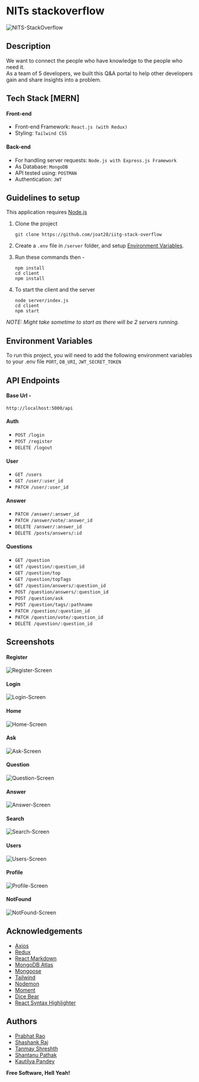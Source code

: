 # NITs stackoverflow

![NITS-StackOverflow](https://socialify.git.ci/joat28/iitg-stack-overflow/image?description=1&descriptionEditable=IITG%20Stackoverflow&font=Source%20Code%20Pro&forks=1&issues=1&language=1&owner=1&pattern=Charlie%20Brown&pulls=1&stargazers=1&theme=Dark)

## Description
We want to connect the people who have knowledge to the people who need it.  
As a team of 5 developers, we built this Q&A portal to help other developers gain and share insights into a problem.


## Tech Stack [MERN]
#### Front-end
* Front-end Framework: `React.js (with Redux)`
* Styling: `Tailwind CSS`

#### Back-end
* For handling server requests: `Node.js with Express.js Framework`
* As Database: `MongoDB`
* API tested using: `POSTMAN`
* Authentication: `JWT`

## Guidelines to setup

This application requires [Node.js](https://nodejs.org/)

1. Clone the project
    ```
    git clone https://github.com/joat28/iitg-stack-overflow
    ```

2. Create a `.env` file in ```/server``` folder, and setup [Environment Variables](environment-variables).
3. Run these commands then - 
    ```
    npm install
    cd client
    npm install
    ```
4. To start the client and the server 
    ```
    node server/index.js 
    cd client
    npm start
    ```

_NOTE: Might take sometime to start as there will be 2 servers running._

## Environment Variables

To run this project, you will need to add the following environment variables to your .env file
`PORT`, `DB_URI`, `JWT_SECRET_TOKEN`


## API Endpoints

#### Base Url - 
`http://localhost:5000/api`

#### Auth
* `POST /login`
* `POST /register`
* `DELETE /logout`

#### User
* `GET /users`
* `GET /user/:user_id`
* `PATCH /user/:user_id`

#### Answer
* `PATCH /answer/:answer_id`
* `PATCH /answer/vote/:answer_id`
* `DELETE /answer/:answer_id`
* `DELETE /posts/answers/:id`

#### Questions
* `GET /question`
* `GET /question/:question_id`
* `GET /question/top`
* `GET /question/topTags`
* `GET /question/answers/:question_id`
* `POST /question/answers/:question_id`
* `POST /question/ask`
* `POST /question/tags/:pathname`
* `PATCH /question/:question_id`
* `PATCH /question/vote/:question_id`
* `DELETE /question/:question_id`



## Screenshots

#### Register
![Register-Screen](./images/Signup.png)
#### Login
![Login-Screen](./images/Login.png)
#### Home
![Home-Screen](./images/Home.png)
#### Ask
![Ask-Screen](./images/Ask.png)
#### Question
![Question-Screen](./images/Question.png)
#### Answer
![Answer-Screen](./images/Answer.png)
#### Search
![Search-Screen](./images/Search.png)
#### Users
![Users-Screen](./images/Users.png)
#### Profile
![Profile-Screen](./images/Profile.png)
#### NotFound
![NotFound-Screen](./images/NotFound.png)

## Acknowledgements

 - [Axios](https://axios-http.com/)
 - [Redux](https://github.com/matiassingers/awesome-readme)
 - [React Markdown](https://bulldogjob.com/news/449-how-to-write-a-good-readme-for-your-github-project)
 - [MongoDB Atlas](https://www.mongodb.com/cloud/atlas)
 - [Mongoose](https://mongoosejs.com/)
 - [Tailwind](https://tailwindcss.com/)
 - [Nodemon](https://nodemon.io/)
 - [Moment](https://momentjs.com/)
 - [Dice Bear](https://avatars.dicebear.com/)
 - [React Syntax Highlighter]()

## Authors

- [Prabhat Rao](https://www.github.com/joat28)
- [Shashank Raj](https://github.com/srj1107)
- [Tanmay Shreshth](https://github.com/TanmayS26)
- [Shantanu Pathak](https://github.com/shantanu689)
- [Kautilya Pandey](https://github.com/kpx3)



**Free Software, Hell Yeah!**

[//]: # (These are reference links used in the body of this note and get stripped out when the markdown processor does its job. There is no need to format nicely because it shouldn't be seen. Thanks SO - http://stackoverflow.com/questions/4823468/store-comments-in-markdown-syntax)

   [dill]: <https://github.com/joemccann/dillinger>
   [git-repo-url]: <https://github.com/joemccann/dillinger.git>
   [john gruber]: <http://daringfireball.net>
   [df1]: <http://daringfireball.net/projects/markdown/>
   [markdown-it]: <https://github.com/markdown-it/markdown-it>
   [Ace Editor]: <http://ace.ajax.org>
   [node.js]: <http://nodejs.org>
   [Twitter Bootstrap]: <http://twitter.github.com/bootstrap/>
   [jQuery]: <http://jquery.com>
   [@tjholowaychuk]: <http://twitter.com/tjholowaychuk>
   [express]: <http://expressjs.com>
   [AngularJS]: <http://angularjs.org>
   [Gulp]: <http://gulpjs.com>

   [PlDb]: <https://github.com/joemccann/dillinger/tree/master/plugins/dropbox/README.md>
   [PlGh]: <https://github.com/joemccann/dillinger/tree/master/plugins/github/README.md>
   [PlGd]: <https://github.com/joemccann/dillinger/tree/master/plugins/googledrive/README.md>
   [PlOd]: <https://github.com/joemccann/dillinger/tree/master/plugins/onedrive/README.md>
   [PlMe]: <https://github.com/joemccann/dillinger/tree/master/plugins/medium/README.md>
   [PlGa]: <https://github.com/RahulHP/dillinger/blob/master/plugins/googleanalytics/README.md>
